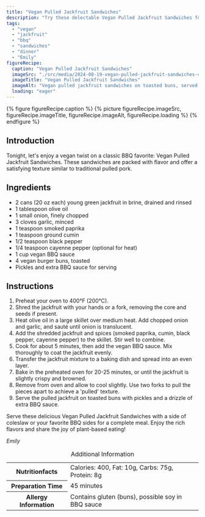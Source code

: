 ```yaml
---
title: "Vegan Pulled Jackfruit Sandwiches"
description: "Try these delectable Vegan Pulled Jackfruit Sandwiches for a plant-based twist on a BBQ classic. Perfect for a satisfying and flavorful meal!"
tags:
  - "vegan"
  - "jackfruit"
  - "bbq"
  - "sandwiches"
  - "dinner"
  - "Emily"
figureRecipe: 
  caption: "Vegan Pulled Jackfruit Sandwiches"
  imageSrc: "./src/media/2024-08-19-vegan-pulled-jackfruit-sandwiches-4070.png"
  imageTitle: "Vegan Pulled Jackfruit Sandwiches"
  imageAlt: "Vegan pulled jackfruit sandwiches on toasted buns, served with pickles and extra BBQ sauce, on an elegant plate with a blurred background."
  loading: "eager"
---
```


{% figure figureRecipe.caption %}
{% picture figureRecipe.imageSrc, figureRecipe.imageTitle, figureRecipe.imageAlt, figureRecipe.loading %}
{% endfigure %}

## Introduction

Tonight, let's enjoy a vegan twist on a classic BBQ favorite: Vegan Pulled Jackfruit Sandwiches. These sandwiches are packed with flavor and offer a satisfying texture similar to traditional pulled pork.

## Ingredients

- 2 cans (20 oz each) young green jackfruit in brine, drained and rinsed
- 1 tablespoon olive oil
- 1 small onion, finely chopped
- 3 cloves garlic, minced
- 1 teaspoon smoked paprika
- 1 teaspoon ground cumin
- 1/2 teaspoon black pepper
- 1/4 teaspoon cayenne pepper (optional for heat)
- 1 cup vegan BBQ sauce
- 4 vegan burger buns, toasted
- Pickles and extra BBQ sauce for serving

## Instructions

1. Preheat your oven to 400°F (200°C).
2. Shred the jackfruit with your hands or a fork, removing the core and seeds if present.
3. Heat olive oil in a large skillet over medium heat. Add chopped onion and garlic, and sauté until onion is translucent.
4. Add the shredded jackfruit and spices (smoked paprika, cumin, black pepper, cayenne pepper) to the skillet. Stir well to combine.
5. Cook for about 5 minutes, then add the vegan BBQ sauce. Mix thoroughly to coat the jackfruit evenly.
6. Transfer the jackfruit mixture to a baking dish and spread into an even layer.
7. Bake in the preheated oven for 20-25 minutes, or until the jackfruit is slightly crispy and browned.
8. Remove from oven and allow to cool slightly. Use two forks to pull the pieces apart to achieve a 'pulled' texture.
9. Serve the pulled jackfruit on toasted buns with pickles and a drizzle of extra BBQ sauce.

Serve these delicious Vegan Pulled Jackfruit Sandwiches with a side of coleslaw or your favorite BBQ sides for a complete meal. Enjoy the rich flavors and share the joy of plant-based eating!

*Emily*

<table><caption class='sr-only'>Additional Information</caption><tr><th>Nutritionfacts</th><td>Calories: 400, Fat: 10g, Carbs: 75g, Protein: 8g&nbsp;</td></tr><tr><th>Preparation Time</th><td>45 minutes&nbsp;</td></tr><tr><th>Allergy Information</th><td>Contains gluten (buns), possible soy in BBQ sauce&nbsp;</td></tr></table>

